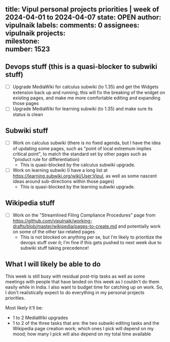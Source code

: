 title:	Vipul personal projects priorities | week of 2024-04-01 to 2024-04-07
state:	OPEN
author:	vipulnaik
labels:	
comments:	0
assignees:	vipulnaik
projects:	
milestone:	
number:	1523
--
## Devops stuff (this is a quasi-blocker to subwiki stuff)

- [ ] Upgrade MediaWiki for calculus subwiki (to 1.35) and get the Widgets extension back up and running; this will fix the breaking of the widget on existing pages, and make me more comfortable editing and expanding those pages
- [ ] Upgrade MediaWiki for learning subwiki (to 1.35) and make sure its status is clean

## Subwiki stuff

- [ ] Work on calculus subwiki (there is no fixed agenda, but I have the idea of updating some pages, such as "point of local extremum implies critical point", to match the standard set by other pages such as "product rule for differentiation)
  - This is quasi-blocked by the calculus subwiki upgrade.
- [ ] Work on learning subwiki (I have a long list at https://learning.subwiki.org/wiki/User:Vipul, as well as some nascent ideas around sub-directions within those pages)
  - This is quasi-blocked by the learning subwiki upgrade.

## Wikipedia stuff

- [ ] Work on the "Streamlined Filing Compliance Procedures" page from https://github.com/vipulnaik/working-drafts/blob/master/wikipedia/pages-to-create.md and potentially work on some of the other tax-related pages
  - This is not blocked on anything per se, but I'm likely to prioritize the devops stuff over it; I'm fine if this gets pushed to next week due to subwiki stuff taking precedence!

## What I will likely be able to do

This week is still busy with residual post-trip tasks as well as some meetings with people that have landed on this week as I couldn't do them easily while in India. I also want to budget time for catching up on work. So, I don't realistically expect to do everything in my personal projects priorities.

Most likely it'll be:

* 1 to 2 MediaWiki upgrades
* 1 to 2 of the three tasks that are: the two subwiki editing tasks and the Wikipedia page creation work; which ones I pick will depend on my mood; how many I pick will also depend on my total time available
